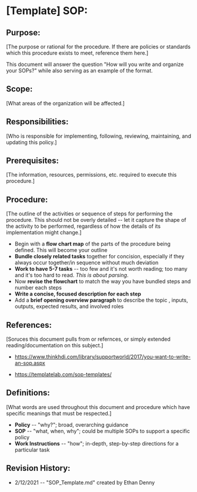 # [Template] SOP:

## Purpose:

[The purpose or rational for the procedure. If there are policies or standards which this procedure exists to meet, reference them here.]

This document will answer the question "How will you write and organize your SOPs?" while also serving as an example of the format.

## Scope:

[What areas of the organization will be affected.]

## Responsibilities:

[Who is responsible for implementing, following, reviewing, maintaining, and updating this policy.]

## Prerequisites:

[The information, resources, permissions, etc. required to execute this procedure.]

## Procedure:

[The outline of the activities or sequence of steps for performing the procedure. This should not be overly detailed -- let it capture the shape of the activity to be performed, regardless of how the details of its implementation might change.]

- Begin with a **flow chart map** of the parts of the procedure being defined. This will become your outline
- **Bundle closely related tasks** together for concision, especially if they always occur together/in sequence without much deviation
- **Work to have 5-7 tasks** -- too few and it's not worth reading; too many and it's too hard to read. _This is about parsing_.
- Now **revise the flowchart** to match the way you have bundled steps and number each steps
- **Write a concise, focused description for each step**
- Add a **brief opening overview paragraph** to describe the topic , inputs, outputs, expected results, and involved roles

## References:

[Soruces this document pulls from or refernces, or simply extended reading/documentation on this subject.]

- https://www.thinkhdi.com/library/supportworld/2017/you-want-to-write-an-sop.aspx

- https://templatelab.com/sop-templates/

## Definitions:

[What words are used throughout this document and procedure which have specific meanings that must be respected.]

- __Policy__ -- "why?"; broad, overarching guidance
- __SOP__ -- "what, when, why"; could be multiple SOPs to support a specific policy
- __Work Instructions__ -- "how"; in-depth, step-by-step directions for a particular task

## Revision History:

- 2/12/2021 -- "SOP_Template.md" created by Ethan Denny
